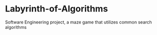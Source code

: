# Labyrinth-of-Algorithms
Software Engineering project, a maze game that utilizes common search algorithms
